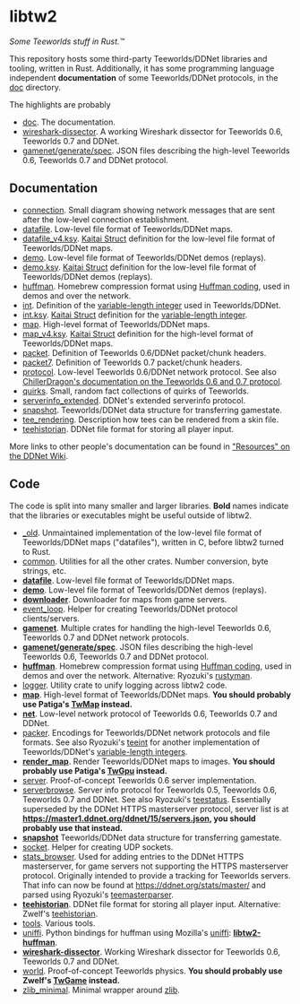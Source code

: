 libtw2
======

*Some Teeworlds stuff in Rust.™*

This repository hosts some third-party Teeworlds/DDNet libraries and tooling,
written in Rust. Additionally, it has some programming language independent
**documentation** of some Teeworlds/DDNet protocols, in the [doc](doc)
directory.

The highlights are probably 
- [doc](doc). The documentation.
- [wireshark-dissector](wireshark-dissector). A working Wireshark dissector for
  Teeworlds 0.6, Teeworlds 0.7 and DDNet.
- [gamenet/generate/spec](gamenet/generate/spec). JSON files describing the
  high-level Teeworlds 0.6, Teeworlds 0.7 and DDNet protocol.

Documentation
-------------

- [connection](doc/connection.md). Small diagram showing network messages that
  are sent after the low-level connection establishment.
- [datafile](doc/datafile.md). Low-level file format of Teeworlds/DDNet maps.
- [datafile\_v4.ksy](doc/datafile_v4.ksy). [Kaitai Struct](https://kaitai.io/)
  definition for the low-level file format of Teeworlds/DDNet maps.
- [demo](doc/demo.md). Low-level file format of Teeworlds/DDNet demos
  (replays).
- [demo.ksy](doc/demo.ksy). [Kaitai Struct](https://kaitai.io/) definition for
  the low-level file format of Teeworlds/DDNet demos (replays).
- [huffman](doc/huffman.md). Homebrew compression format using [Huffman
  coding](https://en.wikipedia.org/wiki/Huffman_coding), used in demos and over
  the network.
- [int](doc/int.md). Definition of the [variable-length
  integer](https://en.wikipedia.org/wiki/Variable-length_quantity) used in
Teeworlds/DDNet.
- [int.ksy](doc/int.ksy). [Kaitai Struct](https://kaitai.io/) definition for
  the [variable-length
  integer](https://en.wikipedia.org/wiki/Variable-length_quantity).
- [map](doc/map.md). High-level format of Teeworlds/DDNet maps.
- [map\_v4.ksy](doc/map.md). [Kaitai Struct](https://kaitai.io/) definition for
  the high-level format of Teeworlds/DDNet maps.
- [packet](doc/packet.md). Definition of Teeworlds 0.6/DDNet packet/chunk
  headers.
- [packet7](doc/packet7.md). Definition of Teeworlds 0.7 packet/chunk
  headers.
- [protocol](doc/protocol.md). Low-level Teeworlds 0.6/DDNet network protocol.
  See also [ChillerDragon's documentation on the Teeworlds 0.6 and 0.7
  protocol](https://chillerdragon.github.io/teeworlds-protocol/).
- [quirks](doc/quirks.md). Small, random fact collections of quirks of
  Teeworlds.
- [serverinfo\_extended](doc/serverinfo_extended.md). DDNet's extended
  serverinfo protocol.
- [snapshot](doc/snapshot.md). Teeworlds/DDNet data structure for transferring
  gamestate.
- [tee\_rendering](doc/tee_rendering.md). Description how tees can be rendered
  from a skin file.
- [teehistorian](doc/teehistorian.md). DDNet file format for storing all player
  input.

More links to other people's documentation can be found in ["Resources" on the
DDNet Wiki](https://wiki.ddnet.org/wiki/Resources).

Code
----

The code is split into many smaller and larger libraries. **Bold** names
indicate that the libraries or executables might be useful outside of libtw2.

- [\_old](_old). Unmaintained implementation of the low-level file format of
  Teeworlds/DDNet maps ("datafiles"), written in C, before libtw2 turned to
  Rust.
- [common](common). Utilities for all the other crates. Number conversion, byte
  strings, etc.
- [**datafile**](datafile). Low-level file format of Teeworlds/DDNet maps.
- [**demo**](demo). Low-level file format of Teeworlds/DDNet demos (replays).
- [**downloader**](downloader). Downloader for maps from game servers.
- [event\_loop](event_loop). Helper for creating Teeworlds/DDNet protocol
  clients/servers.
- [**gamenet**](gamenet). Multiple crates for handling the high-level Teeworlds
  0.6, Teeworlds 0.7 and DDNet network protocols.
- [**gamenet/generate/spec**](gamenet/generate/spec). JSON files describing the
  high-level Teeworlds 0.6, Teeworlds 0.7 and DDNet protocol.
- [**huffman**](huffman). Homebrew compression format using [Huffman
  coding](https://en.wikipedia.org/wiki/Huffman_coding), used in demos and over
  the network. Alternative: Ryozuki's
  [rustyman](https://github.com/edg-l/rustyman).
- [logger](logger). Utility crate to unify logging across libtw2 code.
- [**map**](map). High-level format of Teeworlds/DDNet maps. **You should
  probably use Patiga's [TwMap](https://gitlab.com/Patiga/twmap) instead.**
- [**net**](net). Low-level network protocol of Teeworlds 0.6, Teeworlds 0.7 and
  DDNet.
- [packer](packer). Encodings for Teeworlds/DDNet network protocols and file
  formats. See also Ryozuki's [teeint](https://github.com/edg-l/teeint) for
  another implementation of Teeworlds/DDNet's [variable-length
  integers](https://en.wikipedia.org/wiki/Variable-length_quantity).
- [**render\_map**](render_map). Render Teeworlds/DDNet maps to images. **You
  should probably use Patiga's [TwGpu](https://gitlab.com/Patiga/twgpu)
  instead.**
- [server](server). Proof-of-concept Teeworlds 0.6 server implementation.
- [serverbrowse](serverbrowse). Server info protocol for Teeworlds 0.5,
  Teeworlds 0.6, Teeworlds 0.7 and DDNet. See also Ryozuki's
  [teestatus](https://github.com/edg-l/teestatus). Essentially superseded by
  the DDNet HTTPS masterserver protocol, server list is at
  **https://master1.ddnet.org/ddnet/15/servers.json, you should probably use
  that instead.**
- [**snapshot**](snapshot) Teeworlds/DDNet data structure for transferring
  gamestate.
- [socket](socket). Helper for creating UDP sockets.
- [stats\_browser](stats_browser). Used for adding entries to the DDNet HTTPS
  masterserver, for game servers not supporting the HTTPS masterserver
  protocol. Originally intended to provide a tracking for Teeworlds servers.
  That info can now be found at https://ddnet.org/stats/master/ and parsed
  using Ryozuki's [teemasterparser](https://github.com/edg-l/teemasterparser/).
- [**teehistorian**](teehistorian). DDNet file format for storing all player
  input. Alternative: Zwelf's
  [teehistorian](https://gitlab.com/zwelf/teehistorian).
- [tools](tools). Various tools.
- [uniffi](uniffi). Python bindings for huffman using Mozilla's
  [uniffi](https://github.com/mozilla/uniffi-rs/):
  [**libtw2-huffman**](https://pypi.org/project/libtw2-huffman/).
- [**wireshark-dissector**](wireshark-dissector). Working Wireshark dissector
  for Teeworlds 0.6, Teeworlds 0.7 and DDNet.
- [world](world). Proof-of-concept Teeworlds physics. **You should probably use
  Zwelf's [TwGame](https://gitlab.com/ddnet-rs/twgame) instead.**
- [zlib\_minimal](zlib_minimal). Minimal wrapper around
  [zlib](https://zlib.net/).
